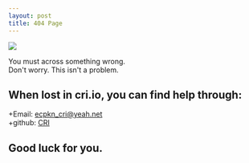 ```yaml
---
layout: post
title: 404 Page
---
```


![](http://static.oschina.net/uploads/img/201311/07073852_OOLu.jpg)

You must across something wrong.<br>
Don't worry. This isn't a problem.<br>

## When lost in cri.io, you can find help through:

+Email: ecpkn_cri@yeah.net<br>
+github: [CRI](https://github.com/sino-crdc)<br>

## Good luck for you. 

